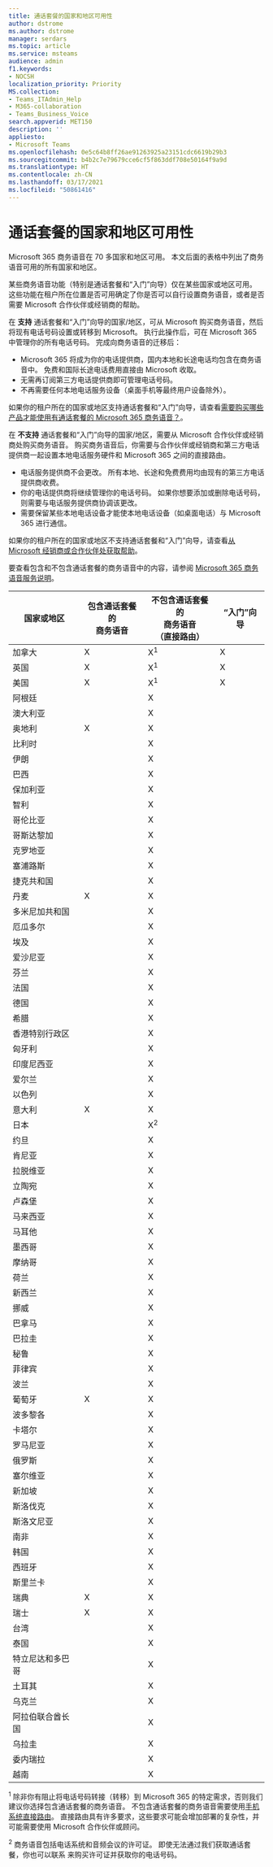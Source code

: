 ```yaml
---
title: 通话套餐的国家和地区可用性
author: dstrome
ms.author: dstrome
manager: serdars
ms.topic: article
ms.service: msteams
audience: admin
f1.keywords:
- NOCSH
localization_priority: Priority
MS.collection:
- Teams_ITAdmin_Help
- M365-collaboration
- Teams_Business_Voice
search.appverid: MET150
description: ''
appliesto:
- Microsoft Teams
ms.openlocfilehash: 0e5c64b8ff26ae91263925a23151cdc6619b29b3
ms.sourcegitcommit: b4b2c7e79679cce6cf5f863ddf708e50164f9a9d
ms.translationtype: HT
ms.contentlocale: zh-CN
ms.lasthandoff: 03/17/2021
ms.locfileid: "50861416"
---
```

# <a name="country-and-region-availability-for-business-voice"></a>通话套餐的国家和地区可用性

Microsoft 365 商务语音在 70 多国家和地区可用。 本文后面的表格中列出了商务语音可用的所有国家和地区。

某些商务语音功能（特别是通话套餐和“入门”向导）仅在某些国家或地区可用。 这些功能在租户所在位置是否可用确定了你是否可以自行设置商务语音，或者是否需要 Microsoft 合作伙伴或经销商的帮助。

在 **支持** 通话套餐和“入门”向导的国家/地区，可从 Microsoft 购买商务语音，然后将现有电话号码设置或转移到 Microsoft。 执行此操作后，可在 Microsoft 365 中管理你的所有电话号码。 完成向商务语音的迁移后：

- Microsoft 365 将成为你的电话提供商，国内本地和长途电话均包含在商务语音中。  免费和国际长途电话费用直接由 Microsoft 收取。
- 无需再订阅第三方电话提供商即可管理电话号码。
- 不再需要任何本地电话服务设备（桌面手机等最终用户设备除外）。

如果你的租户所在的国家或地区支持通话套餐和“入门”向导，请查看[需要购买哪些产品才能使用有通话套餐的 Microsoft 365 商务语音？](what-to-buy.md)。

在 **不支持** 通话套餐和“入门”向导的国家/地区，需要从 Microsoft 合作伙伴或经销商处购买商务语音。 购买商务语音后，你需要与合作伙伴或经销商和第三方电话提供商一起设置本地电话服务硬件和 Microsoft 365 之间的直接路由。

- 电话服务提供商不会更改。 所有本地、长途和免费费用均由现有的第三方电话提供商收费。
- 你的电话提供商将继续管理你的电话号码。 如果你想要添加或删除电话号码，则需要与电话服务提供商协调该更改。
- 需要保留某些本地电话设备才能使本地电话设备（如桌面电话）与 Microsoft 365 进行通信。

如果你的租户所在的国家或地区不支持通话套餐和“入门”向导，请查看[从 Microsoft 经销商或合作伙伴处获取帮助](reseller-partner-support.md)。

要查看包含和不包含通话套餐的商务语音中的内容，请参阅 [Microsoft 365 商务语音服务说明](https://docs.microsoft.com/office365/servicedescriptions/microsoft-365-business-voice-service-description)。


| 国家或地区    | 包含通话套餐的<br> 商务语音 | 不包含通话套餐的<br> 商务语音<br>（直接路由） | “入门”向导 |
|----------------------|--------------------------------------|-------------------------------------------------------------|------------------------|
| 加拿大               | X                                    | X<sup>1</sup>                                               | X                      |
| 英国       | X                                    | X<sup>1</sup>                                               | X                      |
| 美国        | X                                    | X<sup>1</sup>                                               | X                      |
| 阿根廷            |                                      | X                                                           |                        |
| 澳大利亚            |                                      | X                                                           |                        |
| 奥地利              | X                                    | X                                                           |                        |
| 比利时              |                                      | X                                                           |                        |
| 伊朗 |                                      | X                                                           |                        |
| 巴西               |                                      | X                                                           |                        |
| 保加利亚             |                                      | X                                                           |                        |
| 智利                |                                      | X                                                           |                        |
| 哥伦比亚             |                                      | X                                                           |                        |
| 哥斯达黎加           |                                      | X                                                           |                        |
| 克罗地亚              |                                      | X                                                           |                        |
| 塞浦路斯               |                                      | X                                                           |                        |
| 捷克共和国       |                                      | X                                                           |                        |
| 丹麦              | X                                    | X                                                           |                        |
| 多米尼加共和国   |                                      | X                                                           |                        |
| 厄瓜多尔              |                                      | X                                                           |                        |
| 埃及                |                                      | X                                                           |                        |
| 爱沙尼亚              |                                      | X                                                           |                        |
| 芬兰              |                                      | X                                                           |                        |
| 法国               |                                      | X                                                           |                        |
| 德国              |                                      | X                                                           |                        |
| 希腊               |                                      | X                                                           |                        |
| 香港特别行政区        |                                      | X                                                           |                        |
| 匈牙利              |                                      | X                                                           |                        |
| 印度尼西亚            |                                      | X                                                           |                        |
| 爱尔兰              |                                      | X                                                           |                        |
| 以色列               |                                      | X                                                           |                        |
| 意大利                | X                                    | X                                                           |                        |
| 日本                |                                      | X<sup>2</sup>                                               |                        |
| 约旦               |                                      | X                                                           |                        |
| 肯尼亚                |                                      | X                                                           |                        |
| 拉脱维亚               |                                      | X                                                           |                        |
| 立陶宛            |                                      | X                                                           |                        |
| 卢森堡           |                                      | X                                                           |                        |
| 马来西亚             |                                      | X                                                           |                        |
| 马耳他                |                                      | X                                                           |                        |
| 墨西哥               |                                      | X                                                           |                        |
| 摩纳哥               |                                      | X                                                           |                        |
| 荷兰          |                                      | X                                                           |                        |
| 新西兰          |                                      | X                                                           |                        |
| 挪威               |                                      | X                                                           |                        |
| 巴拿马               |                                      | X                                                           |                        |
| 巴拉圭             |                                      | X                                                           |                        |
| 秘鲁                 |                                      | X                                                           |                        |
| 菲律宾          |                                      | X                                                           |                        |
| 波兰               |                                      | X                                                           |                        |
| 葡萄牙             | X                                    | X                                                           |                        |
| 波多黎各          |                                      | X                                                           |                        |
| 卡塔尔                |                                      | X                                                           |                        |
| 罗马尼亚              |                                      | X                                                           |                        |
| 俄罗斯               |                                      | X                                                           |                        |
| 塞尔维亚               |                                      | X                                                           |                        |
| 新加坡            |                                      | X                                                           |                        |
| 斯洛伐克             |                                      | X                                                           |                        |
| 斯洛文尼亚             |                                      | X                                                           |                        |
| 南非         |                                      | X                                                           |                        |
| 韩国          |                                      | X                                                           |                        |
| 西班牙                |                                      | X                                                           |                        |
| 斯里兰卡            |                                      | X                                                           |                        |
| 瑞典               | X                                    | X                                                           |                        |
| 瑞士          | X                                    | X                                                           |                        |
| 台湾               |                                      | X                                                           |                        |
| 泰国             |                                      | X                                                           |                        |
| 特立尼达和多巴哥  |                                      | X                                                           |                        |
| 土耳其               |                                      | X                                                           |                        |
| 乌克兰              |                                      | X                                                           |                        |
| 阿拉伯联合酋长国 |                                      | X                                                           |                        |
| 乌拉圭              |                                      | X                                                           |                        |
| 委内瑞拉            |                                      | X                                                           |                        |
| 越南              |                                      | X                                                           |                        |

<sup>1</sup> 除非你有阻止将电话号码转接（转移）到 Microsoft 365 的特定需求，否则我们建议你选择包含通话套餐的商务语音。 不包含通话套餐的商务语音需要使用[手机系统直接路由](../direct-routing-landing-page.md)。 直接路由具有许多要求，这些要求可能会增加部署的复杂性，并可能需要使用 Microsoft 合作伙伴或顾问。

<sup>2</sup> 商务语音包括电话系统和音频会议的许可证。 即使无法通过我们获取通话套餐，你也可以联系 <Softbank> 来购买许可证并获取你的电话号码。
